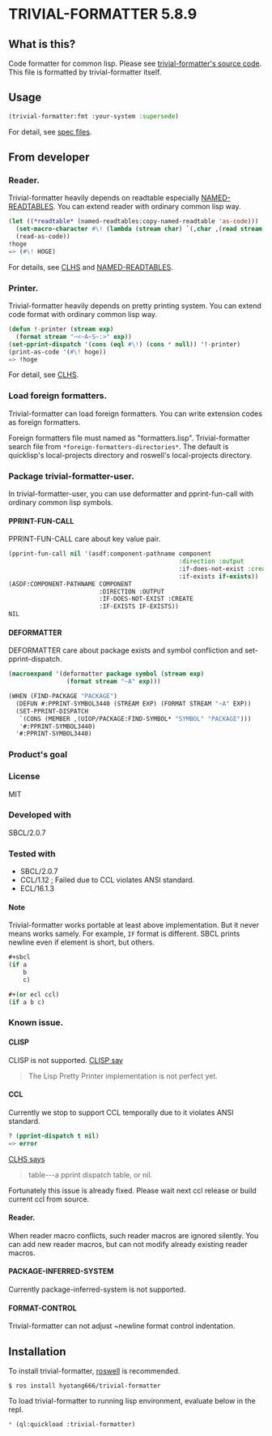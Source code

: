 # TRIVIAL-FORMATTER 5.8.9
## What is this?
Code formatter for common lisp.
Please see [trivial-formatter's source code](src/trivial-formatter.lisp).
This file is formatted by trivial-formatter itself.

## Usage

```lisp
(trivial-formatter:fmt :your-system :supersede)
```

For detail, see [spec files](spec/trivial-formatter.lisp).

## From developer
### Reader.
Trivial-formatter heavily depends on readtable especially [NAMED-READTABLES](https://github.com/melisgl/named-readtables).
You can extend reader with ordinary common lisp way.

```lisp
(let ((*readtable* (named-readtables:copy-named-readtable 'as-code)))
  (set-macro-character #\! (lambda (stream char) `(,char ,(read stream))))
  (read-as-code))
!hoge
=> (#\! HOGE)
```

For details, see [CLHS](http://www.lispworks.com/documentation/HyperSpec/Body/c_reader.htm)
and [NAMED-READTABLES](https://github.com/melisgl/named-readtables).

### Printer.
Trivial-formatter heavily depends on pretty printing system.
You can extend code format with ordinary common lisp way.

```lisp
(defun !-printer (stream exp)
  (format stream "~<~A~S~:>" exp))
(set-pprint-dispatch '(cons (eql #\!) (cons * null)) '!-printer)
(print-as-code '(#\! hoge))
=> !hoge
```

For detail, see [CLHS](http://www.lispworks.com/documentation/HyperSpec/Body/22_bb.htm).

### Load foreign formatters.
Trivial-formatter can load foreign formatters.
You can write extension codes as foreign formatters.

Foreign formatters file must named as "formatters.lisp".
Trivial-formatter search file from `*foreign-formatters-directories*`.
The default is quicklisp's local-projects directory and roswell's local-projects directory.

### Package trivial-formatter-user.
In trivial-formatter-user, you can use deformatter and pprint-fun-call with ordinary common lisp symbols.

#### PPRINT-FUN-CALL
PPRINT-FUN-CALL care about key value pair.

```lisp
(pprint-fun-call nil '(asdf:component-pathname component
                                               :direction :output
                                               :if-does-not-exist :create
                                               :if-exists if-exists))
(ASDF:COMPONENT-PATHNAME COMPONENT
                         :DIRECTION :OUTPUT
                         :IF-DOES-NOT-EXIST :CREATE
                         :IF-EXISTS IF-EXISTS))
NIL
```

#### DEFORMATTER
DEFORMATTER care about package exists and symbol confliction and set-pprint-dispatch.

```lisp
(macroexpand '(deformatter package symbol (stream exp)
                (format stream "~A" exp)))

(WHEN (FIND-PACKAGE "PACKAGE")
  (DEFUN #:PPRINT-SYMBOL3440 (STREAM EXP) (FORMAT STREAM "~A" EXP))
  (SET-PPRINT-DISPATCH
   `(CONS (MEMBER ,(UIOP/PACKAGE:FIND-SYMBOL* "SYMBOL" "PACKAGE")))
   '#:PPRINT-SYMBOL3440)
  '#:PPRINT-SYMBOL3440)
```

### Product's goal

### License
MIT

### Developed with
SBCL/2.0.7

### Tested with
* SBCL/2.0.7
* CCL/1.12 ; Failed due to CCL violates ANSI standard.
* ECL/16.1.3

#### Note
Trivial-formatter works portable at least above implementation.
But it never means works samely.
For example, `IF` format is different.
SBCL prints newline even if element is short, but others.

```lisp
#+sbcl
(if a
    b
    c)

#+(or ecl ccl)
(if a b c)
```
### Known issue.
#### CLISP
CLISP is not supported.
[CLISP say](https://clisp.sourceforge.io/impnotes.html#clpp)

> The Lisp Pretty Printer implementation is not perfect yet.

#### CCL
Currently we stop to support CCL temporally due to it violates ANSI standard.

```lisp
? (pprint-dispatch t nil)
=> error
```

[CLHS says](http://www.lispworks.com/documentation/HyperSpec/Body/f_ppr_di.htm)

> table---a pprint dispatch table, or nil.

Fortunately this issue is already fixed.
Please wait next ccl release or build current ccl from source.

#### Reader.
When reader macro conflicts, such reader macros are ignored silently.
You can add new reader macros, but can not modify already existing reader macros.

#### PACKAGE-INFERRED-SYSTEM
Currently package-inferred-system is not supported.

#### FORMAT-CONTROL
Trivial-formatter can not adjust ~newline format control indentation.

## Installation
To install trivial-formatter, [roswell](https://github.com/roswell/roswell) is recommended.

```shell
$ ros install hyotang666/trivial-formatter
```

To load trivial-formatter to running lisp environment, evaluate below in the repl.

```lisp
* (ql:quickload :trivial-formatter)
```
